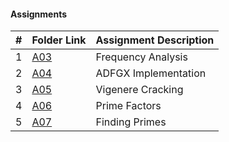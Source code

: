 #### Assignments
|   #   | Folder Link | Assignment Description |
| :---: | ----------- | ---------------------- |
|   1   |<a href="https://github.com/LandenSJones/4663-Cryptography-Jones/tree/master/Assignments/A03/">A03</a>|Frequency Analysis|
|   2   |<a href="https://github.com/LandenSJones/4663-Cryptography-Jones/tree/master/Assignments/A04/">A04</a>|ADFGX Implementation|
|   3   |<a href="https://github.com/LandenSJones/4663-Cryptography-Jones/tree/master/Assignments/A05/">A05</a>|Vigenere Cracking|
|   4   |<a href="https://github.com/LandenSJones/4663-Cryptography-Jones/tree/master/Assignments/A06/">A06</a>|Prime Factors|
|   5   |<a href="https://github.com/LandenSJones/4663-Cryptography-Jones/tree/master/Assignments/A07/">A07</a>|Finding Primes|
